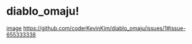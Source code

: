 # diablo_omaju!
[image](https://user-images.githubusercontent.com/32299136/87239436-1a888500-c44a-11ea-9836-a910d34b89e1.png)
https://github.com/coderKevinKim/diablo_omaju/issues/1#issue-655333338
